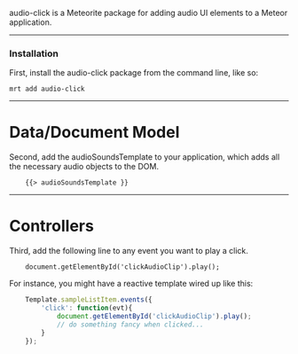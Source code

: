 audio-click is a Meteorite package for adding audio UI elements to a Meteor application.  

------------------------
### Installation

First, install the audio-click package from the command line, like so:

````
mrt add audio-click
````

------------------------
# Data/Document Model

Second, add the audioSoundsTemplate to your application, which adds all the necessary audio objects to the DOM.  

````
    {{> audioSoundsTemplate }}
````

------------------------
# Controllers

Third, add the following line to any event you want to play a click. 
````
    document.getElementById('clickAudioClip').play();  
````


For instance, you might have a reactive template wired up like this:

````js
    Template.sampleListItem.events({  
        'click': function(evt){  
            document.getElementById('clickAudioClip').play();  
            // do something fancy when clicked...
        }  
    });  
````
